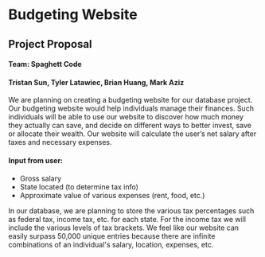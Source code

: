 
# Budgeting Website
## Project Proposal

#### Team: Spaghett Code
 
#### Tristan Sun, Tyler Latawiec, Brian Huang, Mark Aziz
 
We are planning on creating a budgeting website for our database project. Our budgeting website would help individuals manage their finances. Such individuals will be able to use our website to discover how much money they actually can save, and decide on different ways to better invest, save or allocate their wealth. Our website will calculate the user’s net salary after taxes and necessary expenses.

#### Input from user:
- Gross salary 
- State located (to determine tax info)
- Approximate value of various expenses (rent, food, etc.)
 
In our database, we are planning to store the various tax percentages such as federal tax, income tax, etc. for each state. For the income tax we will include the various levels of tax brackets. We feel like our website can easily surpass 50,000 unique entries because there are infinite combinations of an individual's salary, location, expenses, etc.
 

